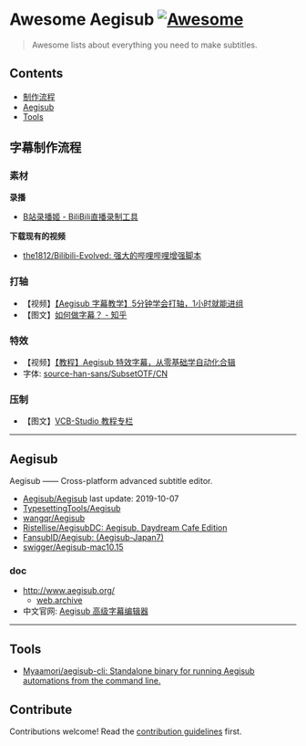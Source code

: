 # Awesome Aegisub [![Awesome](https://awesome.re/badge.svg)](https://awesome.re)

> Awesome lists about everything you need to make subtitles.


## Contents

- [制作流程](#字幕制作流程)
- [Aegisub](#aegisub)
- [Tools](#tools)


## 字幕制作流程

### 素材

**录播**
- [B站录播姬 - BiliBili直播录制工具](https://rec.danmuji.org/)

**下载现有的视频**
- [the1812/Bilibili-Evolved: 强大的哔哩哔哩增强脚本](https://github.com/the1812/Bilibili-Evolved)

### 打轴
- 【视频】[【Aegisub 字幕教学】5分钟学会打轴，1小时就能进组](https://www.bilibili.com/video/BV1oK411T7kL)
- 【图文】[如何做字幕？ - 知乎](https://zhuanlan.zhihu.com/p/26634531 )

### 特效
- 【视频】[【教程】Aegisub 特效字幕，从零基础学自动化合辑](https://www.bilibili.com/video/BV1Z4411z7BH)
- 字体: [source-han-sans/SubsetOTF/CN](https://mirrors.tuna.tsinghua.edu.cn/adobe-fonts/source-han-sans/SubsetOTF/CN/)

### 压制
- 【图文】[VCB-Studio 教程专栏](https://vcb-s.nmm-hd.org/)

---

## Aegisub

Aegisub —— Cross-platform advanced subtitle editor.

- [Aegisub/Aegisub](https://github.com/Aegisub/Aegisub)
    last update: 2019-10-07
- [TypesettingTools/Aegisub](https://github.com/TypesettingTools/Aegisub)
- [wangqr/Aegisub](https://github.com/wangqr/Aegisub)
- [Ristellise/AegisubDC: Aegisub, Daydream Cafe Edition](https://github.com/Ristellise/AegisubDC)
- [FansubID/Aegisub: (Aegisub-Japan7)](https://github.com/FansubID/Aegisub)
- [swigger/Aegisub-mac10.15](https://github.com/swigger/Aegisub-mac10.15)

### doc
- http://www.aegisub.org/
    - [web.archive](https://web.archive.org/web/20201215063947/http://www.aegisub.org/)
- 中文官网: [Aegisub 高级字幕编辑器](https://aegi.vmoe.info/)

---

## Tools

- [Myaamori/aegisub-cli: Standalone binary for running Aegisub automations from the command line.](https://github.com/Myaamori/aegisub-cli)



## Contribute

Contributions welcome! Read the [contribution guidelines](contributing.md) first.
